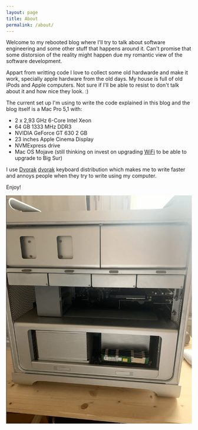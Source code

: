 ```yaml
---
layout: page
title: About
permalink: /about/
---
```


Welcome to my rebooted blog where I'll try to talk about software engineering and some other stuff that happens around it. Can't promise that some distorsion of the reality might happen due my romantic view of the software development. 

Appart from writting code I love to collect some old hardwarde and make it work, specially apple hardware from the old days. My house is full of old iPods and Apple computers. Not sure if I'll be able to resist to don't talk about it and how nice they look. :) 

The current set up I'm using to write the code explained in this blog and the blog itself is a Mac Pro 5,1 with:

- 2 x 2,93 GHz 6-Core Intel Xeon
- 64 GB 1333 MHz DDR3
- NVIDIA GeForce GT 630 2 GB
- 23 inches Apple Cinema Display
- NVMExpress drive
- Mac OS Mojave (still thinking on invest on upgrading [WiFi][wifi] to be able to upgrade to Big Sur)

I use [Dvorak] [dvorak] keyboard distribution which makes me to write faster and annoys people when they try to write using my computer.

Enjoy!

![My beloved mac](/assets/mac.png)

[dvorak]: https://en.wikipedia.org/wiki/Dvorak_keyboard_layout
[wifi]: https://crystalidea.com/blog/classic-mac-pro-wifi-bluetooth-upgrade